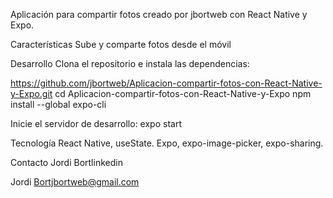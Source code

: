 Aplicación para compartir fotos creado por jbortweb
con React Native y Expo.

Características
Sube y comparte fotos desde el móvil

Desarrollo
Clona el repositorio e instala las dependencias:

https://github.com/jbortweb/Aplicacion-compartir-fotos-con-React-Native-y-Expo.git
cd Aplicacion-compartir-fotos-con-React-Native-y-Expo
npm install --global expo-cli

Inicie el servidor de desarrollo:
expo start

Tecnología
React Native, useState.
Expo, expo-image-picker, expo-sharing.

Contacto
Jordi Bortlinkedin

Jordi Bortjbortweb@gmail.com
